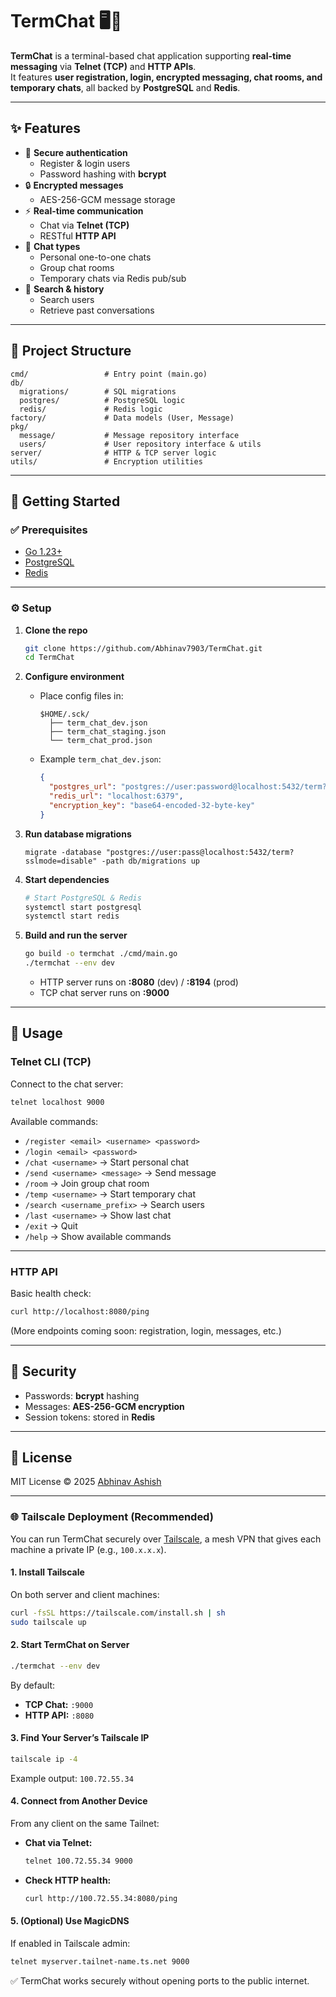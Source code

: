 # TermChat 🖥️💬

**TermChat** is a terminal-based chat application supporting **real-time messaging** via **Telnet (TCP)** and **HTTP APIs**.  
It features **user registration, login, encrypted messaging, chat rooms, and temporary chats**, all backed by **PostgreSQL** and **Redis**.

---

## ✨ Features

- 🔐 **Secure authentication**
  - Register & login users
  - Password hashing with **bcrypt**
- 🔒 **Encrypted messages**
  - AES-256-GCM message storage
- ⚡ **Real-time communication**
  - Chat via **Telnet (TCP)**
  - RESTful **HTTP API**
- 👥 **Chat types**
  - Personal one-to-one chats
  - Group chat rooms
  - Temporary chats via Redis pub/sub
- 🔎 **Search & history**
  - Search users
  - Retrieve past conversations

---

## 📂 Project Structure

```text
cmd/                 # Entry point (main.go)
db/
  migrations/        # SQL migrations
  postgres/          # PostgreSQL logic
  redis/             # Redis logic
factory/             # Data models (User, Message)
pkg/
  message/           # Message repository interface
  users/             # User repository interface & utils
server/              # HTTP & TCP server logic
utils/               # Encryption utilities
```

---

## 🚀 Getting Started

### ✅ Prerequisites

- [Go 1.23+](https://go.dev/dl/)
- [PostgreSQL](https://www.postgresql.org/)
- [Redis](https://redis.io/)

---

### ⚙️ Setup

1. **Clone the repo**

   ```sh
   git clone https://github.com/Abhinav7903/TermChat.git
   cd TermChat
   ```

2. **Configure environment**

   - Place config files in:

     ```
     $HOME/.sck/
       ├── term_chat_dev.json
       ├── term_chat_staging.json
       └── term_chat_prod.json
     ```

   - Example `term_chat_dev.json`:

     ```json
     {
       "postgres_url": "postgres://user:password@localhost:5432/term?sslmode=disable",
       "redis_url": "localhost:6379",
       "encryption_key": "base64-encoded-32-byte-key"
     }
     ```

3. **Run database migrations**

   ```
   migrate -database "postgres://user:pass@localhost:5432/term?sslmode=disable" -path db/migrations up
   ```

4. **Start dependencies**

   ```sh
   # Start PostgreSQL & Redis
   systemctl start postgresql
   systemctl start redis
   ```

5. **Build and run the server**

   ```sh
   go build -o termchat ./cmd/main.go
   ./termchat --env dev
   ```

   - HTTP server runs on **:8080** (dev) / **:8194** (prod)
   - TCP chat server runs on **:9000**

---

## 💬 Usage

### Telnet CLI (TCP)

Connect to the chat server:

```sh
telnet localhost 9000
```

Available commands:

- `/register <email> <username> <password>`
- `/login <email> <password>`
- `/chat <username>` → Start personal chat
- `/send <username> <message>` → Send message
- `/room` → Join group chat room
- `/temp <username>` → Start temporary chat
- `/search <username_prefix>` → Search users
- `/last <username>` → Show last chat
- `/exit` → Quit
- `/help` → Show available commands

---

### HTTP API

Basic health check:

```sh
curl http://localhost:8080/ping
```

(More endpoints coming soon: registration, login, messages, etc.)

---

## 🔐 Security

- Passwords: **bcrypt** hashing
- Messages: **AES-256-GCM encryption**
- Session tokens: stored in **Redis**

---

## 📜 License

MIT License © 2025 [Abhinav Ashish](https://github.com/Abhinav7903)

---
### 🌐 Tailscale Deployment (Recommended)

You can run TermChat securely over [Tailscale](https://tailscale.com), a mesh VPN that gives each machine a private IP (e.g., `100.x.x.x`).

#### 1. Install Tailscale

On both server and client machines:

```sh
curl -fsSL https://tailscale.com/install.sh | sh
sudo tailscale up
```

#### 2. Start TermChat on Server

```sh
./termchat --env dev
```

By default:

- **TCP Chat:** `:9000`
- **HTTP API:** `:8080`

#### 3. Find Your Server’s Tailscale IP

```sh
tailscale ip -4
```

Example output: `100.72.55.34`

#### 4. Connect from Another Device

From any client on the same Tailnet:

- **Chat via Telnet:**

    ```sh
    telnet 100.72.55.34 9000
    ```

- **Check HTTP health:**

    ```sh
    curl http://100.72.55.34:8080/ping
    ```

#### 5. (Optional) Use MagicDNS

If enabled in Tailscale admin:

```sh
telnet myserver.tailnet-name.ts.net 9000
```

✅ TermChat works securely without opening ports to the public internet.
